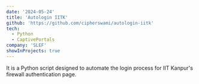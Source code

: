 ```yaml
---
date: '2024-05-24'
title: 'Autologin IITK'
github: 'https://github.com/cipherswami/autologin-iitk'
tech:
  - Python
  - CaptivePortals
company: 'SLEF'
showInProjects: true
---
```


It is a Python script designed to automate the login process for IIT Kanpur's firewall authentication page.
